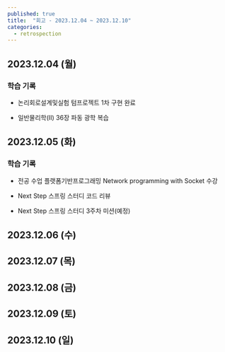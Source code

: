 ```yaml
---
published: true
title:  "회고 - 2023.12.04 ~ 2023.12.10"
categories:
  - retrospection
---
```


## 2023.12.04 (월)

### 학습 기록

- 논리회로설계및실험 텀프로젝트 1차 구현 완료

- 일반물리학(II) 36장 파동 광학 복습

## 2023.12.05 (화)

### 학습 기록

- 전공 수업 플랫폼기반프로그래밍 Network programming with Socket 수강

- Next Step 스프링 스터디 코드 리뷰

- Next Step 스프링 스터디 3주차 미션(예정)


## 2023.12.06 (수)


## 2023.12.07 (목)


## 2023.12.08 (금)


## 2023.12.09 (토)


## 2023.12.10 (일)

